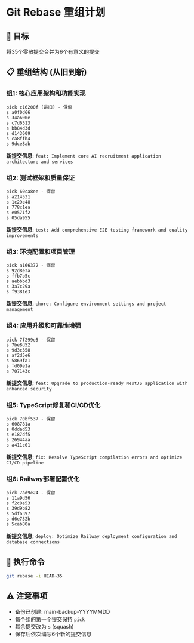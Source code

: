 # Git Rebase 重组计划

## 🎯 目标
将35个零散提交合并为6个有意义的提交

## 📋 重组结构 (从旧到新)

### 组1: 核心应用架构和功能实现 
```
pick c16200f (最旧) - 保留
s a0f0d66
s 34a600e  
s c7d6513
s bb84d3d
s d143609
s ca8ffb4
s 9dce8ab
```
**新提交信息**: `feat: Implement core AI recruitment application architecture and services`

### 组2: 测试框架和质量保证
```
pick 60ca8ee - 保留
s a214531
s 1c29e48
s 778c1ea
s e0571f2
s 05da955
```
**新提交信息**: `test: Add comprehensive E2E testing framework and quality improvements`

### 组3: 环境配置和项目管理
```
pick a166372 - 保留  
s 92d8e3a
s ffb7b5c
s aebbbd3 
s 3a7c29a
s f9381e3
```
**新提交信息**: `chore: Configure environment settings and project management`

### 组4: 应用升级和可靠性增强
```
pick 7f299e5 - 保留
s 7be8d52
s 9d3c358
s af2d5e6
s 5869fa1
s fd09e1a
s 707143c
```
**新提交信息**: `feat: Upgrade to production-ready NestJS application with enhanced security`

### 组5: TypeScript修复和CI/CD优化
```
pick 70bf537 - 保留
s 608781a
s 0ddad53
s e187df5
s 26944aa
s a411c01
```
**新提交信息**: `fix: Resolve TypeScript compilation errors and optimize CI/CD pipeline`

### 组6: Railway部署配置优化
```
pick 7ad9e24 - 保留
s 11a9d56
s f2c8e53
s 39d9b82
s 5df6397
s d6e732b
s 5cab80a
```
**新提交信息**: `deploy: Optimize Railway deployment configuration and database connections`

## 🚀 执行命令
```bash
git rebase -i HEAD~35
```

## ⚠️ 注意事项
- 备份已创建: main-backup-YYYYMMDD
- 每个组的第一个提交保持 `pick`
- 其余提交改为 `s` (squash)
- 保存后依次编写6个新的提交信息